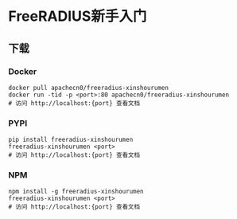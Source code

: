 # FreeRADIUS新手入门

## 下载

### Docker

```
docker pull apachecn0/freeradius-xinshourumen
docker run -tid -p <port>:80 apachecn0/freeradius-xinshourumen
# 访问 http://localhost:{port} 查看文档
```

### PYPI

```
pip install freeradius-xinshourumen
freeradius-xinshourumen <port>
# 访问 http://localhost:{port} 查看文档
```

### NPM

```
npm install -g freeradius-xinshourumen
freeradius-xinshourumen <port>
# 访问 http://localhost:{port} 查看文档
```